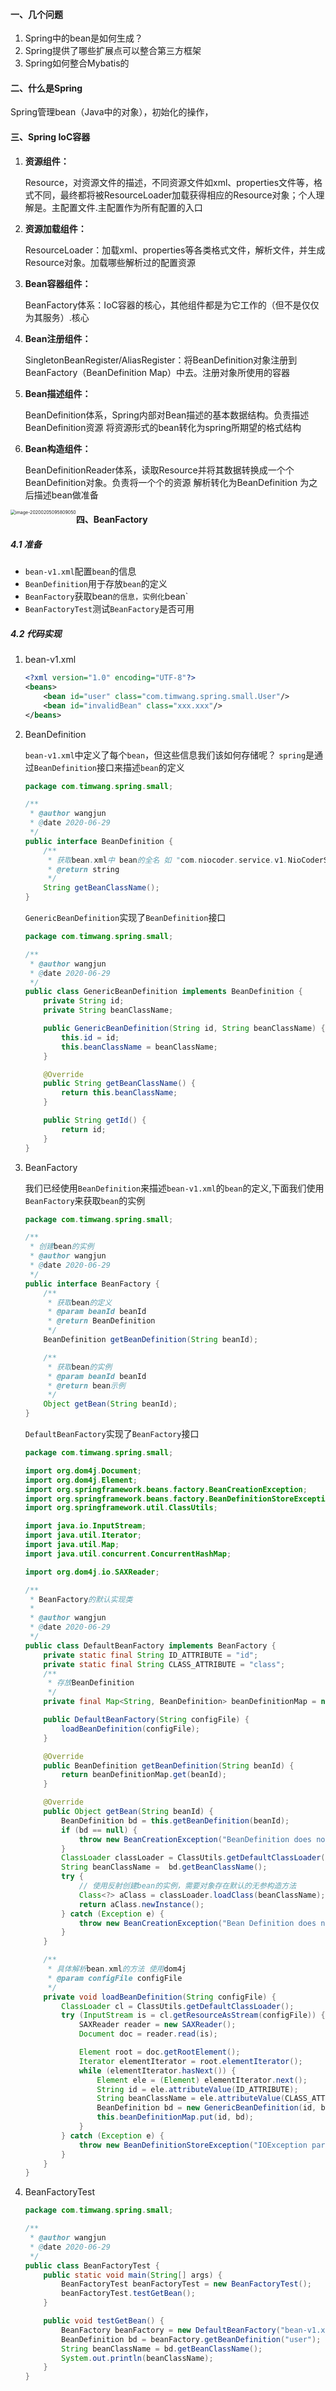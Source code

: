 #### 一、几个问题

1. Spring中的bean是如何生成？
2. Spring提供了哪些扩展点可以整合第三方框架
3. Spring如何整合Mybatis的

#### 二、什么是Spring

Spring管理bean（Java中的对象），初始化的操作，



#### 三、Spring IoC容器

1. **资源组件：**

   Resource，对资源文件的描述，不同资源文件如xml、properties文件等，格式不同，最终都将被ResourceLoader加载获得相应的Resource对象；个人理解是。主配置文件.主配置作为所有配置的入口 

2. **资源加载组件：**

   ResourceLoader：加载xml、properties等各类格式文件，解析文件，并生成Resource对象。加载哪些解析过的配置资源

3. **Bean容器组件：**

   BeanFactory体系：IoC容器的核心，其他组件都是为它工作的（但不是仅仅为其服务）.核心

4. **Bean注册组件：**

   SingletonBeanRegister/AliasRegister：将BeanDefinition对象注册到BeanFactory（BeanDefinition Map）中去。注册对象所使用的容器

5. **Bean描述组件：**

   BeanDefinition体系，Spring内部对Bean描述的基本数据结构。负责描述BeanDefinition资源  将资源形式的bean转化为spring所期望的格式结构

6. **Bean构造组件：**

   BeanDefinitionReader体系，读取Resource并将其数据转换成一个个BeanDefinition对象。负责将一个个的资源 解析转化为BeanDefinition  为之后描述bean做准备

<img src="https://tva1.sinaimg.cn/large/007S8ZIlgy1gg9jtxriloj31330mi0w2.jpg" alt="image-20200205095809050" style="zoom:50%;float:left" />



#### 四、BeanFactory

##### 4.1 准备

- `bean-v1.xml`配置`bean`的信息
- `BeanDefinition`用于存放`bean`的定义
- `BeanFactory`获取bean`的信息，实例化`bean`
- `BeanFactoryTest`测试`BeanFactory`是否可用

##### 4.2 代码实现

1. bean-v1.xml

   ```xml
   <?xml version="1.0" encoding="UTF-8"?>
   <beans>
       <bean id="user" class="com.timwang.spring.small.User"/>
       <bean id="invalidBean" class="xxx.xxx"/>
   </beans>	
   ```

2. BeanDefinition

   `bean-v1.xml`中定义了每个`bean`，但这些信息我们该如何存储呢？ `spring`是通过`BeanDefinition`接口来描述`bean`的定义

   ```java
   package com.timwang.spring.small;
   
   /**
    * @author wangjun
    * @date 2020-06-29
    */
   public interface BeanDefinition {
       /**
        * 获取bean.xml中 bean的全名 如 "com.niocoder.service.v1.NioCoderService"
        * @return string
        */
       String getBeanClassName();
   }
   ```

   `GenericBeanDefinition`实现了`BeanDefinition`接口

   ```java
   package com.timwang.spring.small;
   
   /**
    * @author wangjun
    * @date 2020-06-29
    */
   public class GenericBeanDefinition implements BeanDefinition {
       private String id;
       private String beanClassName;
   
       public GenericBeanDefinition(String id, String beanClassName) {
           this.id = id;
           this.beanClassName = beanClassName;
       }
   
       @Override
       public String getBeanClassName() {
           return this.beanClassName;
       }
   
       public String getId() {
           return id;
       }
   }
   
   ```

3. BeanFactory

   我们已经使用`BeanDefinition`来描述`bean-v1.xml`的`bean`的定义,下面我们使用`BeanFactory`来获取`bean`的实例

   ```java
   package com.timwang.spring.small;
   
   /**
    * 创建bean的实例
    * @author wangjun
    * @date 2020-06-29
    */
   public interface BeanFactory {
       /**
        * 获取bean的定义
        * @param beanId beanId
        * @return BeanDefinition
        */
       BeanDefinition getBeanDefinition(String beanId);
   
       /**
        * 获取bean的实例
        * @param beanId beanId
        * @return bean示例
        */
       Object getBean(String beanId);
   }
   
   ```

   `DefaultBeanFactory`实现了`BeanFactory`接口

   ```java
   package com.timwang.spring.small;
   
   import org.dom4j.Document;
   import org.dom4j.Element;
   import org.springframework.beans.factory.BeanCreationException;
   import org.springframework.beans.factory.BeanDefinitionStoreException;
   import org.springframework.util.ClassUtils;
   
   import java.io.InputStream;
   import java.util.Iterator;
   import java.util.Map;
   import java.util.concurrent.ConcurrentHashMap;
   
   import org.dom4j.io.SAXReader;
   
   /**
    * BeanFactory的默认实现类
    *
    * @author wangjun
    * @date 2020-06-29
    */
   public class DefaultBeanFactory implements BeanFactory {
       private static final String ID_ATTRIBUTE = "id";
       private static final String CLASS_ATTRIBUTE = "class";
       /**
        * 存放BeanDefinition
        */
       private final Map<String, BeanDefinition> beanDefinitionMap = new ConcurrentHashMap<>();
   
       public DefaultBeanFactory(String configFile) {
           loadBeanDefinition(configFile);
       }
   
       @Override
       public BeanDefinition getBeanDefinition(String beanId) {
           return beanDefinitionMap.get(beanId);
       }
   
       @Override
       public Object getBean(String beanId) {
           BeanDefinition bd = this.getBeanDefinition(beanId);
           if (bd == null) {
               throw new BeanCreationException("BeanDefinition does not exist");
           }
           ClassLoader classLoader = ClassUtils.getDefaultClassLoader();
           String beanClassName =  bd.getBeanClassName();
           try {
               // 使用反射创建bean的实例，需要对象存在默认的无参构造方法
               Class<?> aClass = classLoader.loadClass(beanClassName);
               return aClass.newInstance();
           } catch (Exception e) {
               throw new BeanCreationException("Bean Definition does not exist");
           }
       }
   
       /**
        * 具体解析bean.xml的方法 使用dom4j
        * @param configFile configFile
        */
       private void loadBeanDefinition(String configFile) {
           ClassLoader cl = ClassUtils.getDefaultClassLoader();
           try (InputStream is = cl.getResourceAsStream(configFile)) {
               SAXReader reader = new SAXReader();
               Document doc = reader.read(is);
   
               Element root = doc.getRootElement();
               Iterator elementIterator = root.elementIterator();
               while (elementIterator.hasNext()) {
                   Element ele = (Element) elementIterator.next();
                   String id = ele.attributeValue(ID_ATTRIBUTE);
                   String beanClassName = ele.attributeValue(CLASS_ATTRIBUTE);
                   BeanDefinition bd = new GenericBeanDefinition(id, beanClassName);
                   this.beanDefinitionMap.put(id, bd);
               }
           } catch (Exception e) {
               throw new BeanDefinitionStoreException("IOException parsing XML document", e);
           }
       }
   }
   
   ```

4. BeanFactoryTest

   ```java
   package com.timwang.spring.small;
   
   /**
    * @author wangjun
    * @date 2020-06-29
    */
   public class BeanFactoryTest {
       public static void main(String[] args) {
           BeanFactoryTest beanFactoryTest = new BeanFactoryTest();
           beanFactoryTest.testGetBean();
       }
   
       public void testGetBean() {
           BeanFactory beanFactory = new DefaultBeanFactory("bean-v1.xml");
           BeanDefinition bd = beanFactory.getBeanDefinition("user");
           String beanClassName = bd.getBeanClassName();
           System.out.println(beanClassName);
       }
   }
   
   ```

   